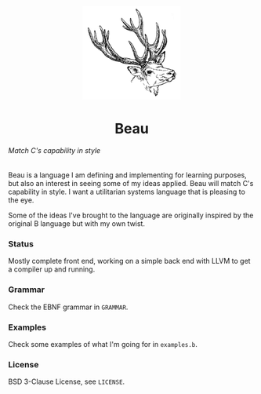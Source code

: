 <div align="center">
        <img src="head.png" width="200">
        <h1>Beau</h1>
</div>

###### Match C's capability in style

Beau is a language I am defining and implementing for learning purposes,
but also an interest in seeing some of my ideas applied. Beau will match C's
capability in style. I want a utilitarian systems language that is pleasing to
the eye.

Some of the ideas I've brought to the language are originally inspired by the
original B language but with my own twist. 

### Status

Mostly complete front end, working on a simple back end with LLVM to get a
compiler up and running.

### Grammar

Check the EBNF grammar in `GRAMMAR`.

### Examples

Check some examples of what I'm going for in `examples.b`.

### License

BSD 3-Clause License, see `LICENSE`.